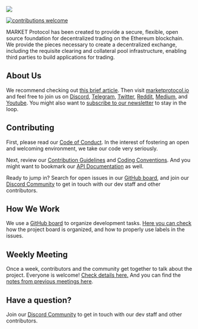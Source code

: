 <img src="https://github.com/MARKETProtocol/dApp/blob/master/src/img/MARKETProtocol-Light.png?raw=true" align="middle">

[![contributions welcome](https://img.shields.io/badge/contributions-welcome-brightgreen.svg?style=flat)](https://github.com/dwyl/esta/issues)

MARKET Protocol has been created to provide a secure, flexible, open source foundation for decentralized trading on the Ethereum blockchain. We provide the pieces necessary to create a decentralized exchange, including the requisite clearing and collateral pool infrastructure, enabling third parties to build applications for trading.

## About Us

We recommend checking out [this brief article](https://medium.com/market-protocol/market-protocol-explain-it-like-im-five-673312673b6e). Then visit [marketprotocol.io](https://www.marketprotocol.io/) and feel free to join us on [Discord](https://www.marketprotocol.io/discord), [Telegram](https://t.me/Market_Protocol_Chat), [Twitter](https://mobile.twitter.com/MarketProtocol), [Reddit](https://www.reddit.com/r/MarketProtocol/), [Medium](https://medium.com/market-protocol), and [Youtube](https://medium.com/market-protocol). You might also want to [subscribe to our newsletter](https://www.marketprotocol.io/#subscribe) to stay in the loop.

## Contributing

First, please read our [Code of Conduct](https://github.com/MARKETProtocol/community/blob/master/docs/code-of-confuct.md). In the interest of fostering an open and welcoming environment, we take our code very seriously.

Next, review our [Contribution Guidelines](https://github.com/MARKETProtocol/community/blob/master/docs/contributing.md) and [Coding Conventions](https://github.com/MARKETProtocol/community/blob/master/docs/coding-conventions.md). And you might want to bookmark our [API Documentation](http://docs.marketprotocol.io/) as well.

Ready to jump in? Search for open issues in our [GitHub board](https://github.com/orgs/MARKETProtocol/projects/1), and join our [Discord Community](https://www.marketprotocol.io/discord) to get in touch with our dev staff and other contributors.

## How We Work

We use a [GitHub board](https://github.com/orgs/MARKETProtocol/projects/1) to organize development tasks. [Here you can check](https://github.com/MARKETProtocol/community/blob/master/docs/project-management.md) how the project board is organized, and how to properly use labels in the issues.

## Weekly Meeting

Once a week, contributors and the community get together to talk about the project. Everyone is welcome! [Check details here.](https://github.com/MARKETProtocol/community/blob/master/docs/engineering-weekly.md) And you can find the [notes from previous meetings here](https://github.com/MARKETProtocol/community/tree/master/meeting-notes).

## Have a question?

Join our [Discord Community](https://www.marketprotocol.io/discord) to get in touch with our dev staff and other contributors.
